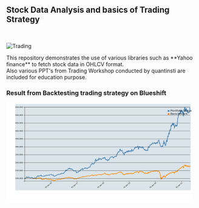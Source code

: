 ## Stock Data Analysis and basics of Trading Strategy

<br>

<p align="left">
  <img src="https://miro.medium.com/max/11232/1*ta2JzYetC27CFTxsvk7f4Q.jpeg" width="400" title="Trading">
</p>

<a>
  This repository demonstrates the use of various libraries such as **Yahoo finance** to fetch stock data in OHLCV format. <br>
  Also various PPT's from Trading Workshop conducted by quantinsti are included for education purpose.
</a>

### Result from Backtesting trading strategy on Blueshift
<img src = "https://github.com/nriteshranjan/Algo-Trading-using-Python/blob/main/Cakedragon%20Tracker/output-backtestImage.png" width = 490 height = 263 title = "BackTest output">
